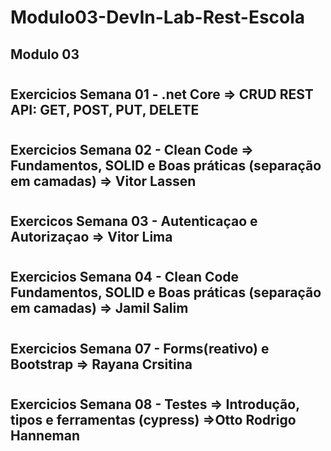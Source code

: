 # Modulo03-DevIn-Lab-Rest-Escola
## Modulo 03
#
## Exercicios Semana 01 - .net Core => CRUD REST API: GET, POST, PUT, DELETE
#
## Exercicios Semana 02 - Clean Code => Fundamentos, SOLID e Boas práticas (separação em camadas) => Vitor Lassen
#
## Exercicos Semana 03 - Autenticaçao e Autorizaçao => Vitor Lima
#
## Exercicios Semana 04 - Clean Code Fundamentos, SOLID e Boas práticas (separação em camadas) => Jamil Salim
#
## Exercicios Semana 07 - Forms(reativo) e Bootstrap => Rayana Crsitina
# 
## Exercicios Semana 08 - Testes => Introdução, tipos e ferramentas (cypress) =>Otto Rodrigo Hanneman

